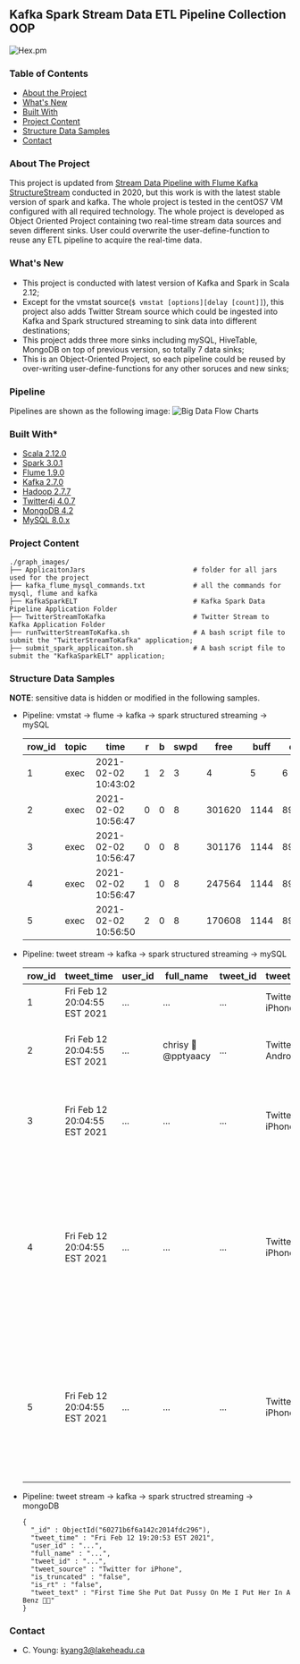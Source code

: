 ## Kafka Spark Stream Data ETL Pipeline Collection OOP
![Hex.pm](https://img.shields.io/hexpm/l/plug?logo=Apache&logoColor=%23ff0000&style=flat-square)

### Table of Contents
* [About the Project](#about-the-project)
* [What's New](#what's-new)
* [Built With](#built-with)
* [Project Content](#project-content)
* [Structure Data Samples](#structure-data-samples)
* [Contact](#contact)

### About The Project
This project is updated from [Stream Data Pipeline with Flume Kafka StructureStream](https://github.com/mlmaster1995/Flume_Kafka_StructureStream_ELT) 
conducted in 2020, but this work is with the latest stable version of spark and kafka. The whole project is tested in the centOS7 VM configured with all required technology.
The whole project is developed as Object Oriented Project containing two real-time stream data sources and seven different sinks. User could overwrite the
user-define-function to reuse any ETL pipeline to acquire the real-time data.

### What's New
* This project is conducted with latest version of Kafka and Spark in Scala 2.12;
* Except for the vmstat source(```$ vmstat [options][delay [count]]```), this project also adds Twitter Stream source which could be ingested into Kafka and Spark 
  structured streaming to sink data into different destinations; 
* This project adds three more sinks including mySQL, HiveTable, MongoDB on top of previous version, so totally 7 data sinks;
* This is an Object-Oriented Project, so each pipeline could be reused by over-writing user-define-functions for any other soruces and new sinks;

### Pipeline
Pipelines are shown as the following image:
![Big Data Flow Charts](https://user-images.githubusercontent.com/55723894/107066408-f1479180-67ab-11eb-89c7-ef5978a2878f.jpeg)

### Built With*
* [Scala 2.12.0](https://www.scala-lang.org/download/2.12.10.html)
* [Spark 3.0.1](https://spark.apache.org/docs/2.1.1/)
* [Flume 1.9.0](https://flume.apache.org/releases/1.5.2.html)
* [Kafka 2.7.0](https://kafka.apache.org/0102/documentation.html)
* [Hadoop 2.7.7](https://hadoop.apache.org/)
* [Twitter4j 4.0.7](http://twitter4j.org/en/index.html)
* [MongoDB 4.2](https://www.mongodb.com/)
* [MySQL 8.0.x](https://www.mysql.com/)

### Project Content
    ./graph_images/
    ├── ApplicaitonJars                           # folder for all jars used for the project
    ├── kafka_flume_mysql_commands.txt            # all the commands for mysql, flume and kafka
    ├── KafkaSparkELT                             # Kafka Spark Data Pipeline Application Folder
    ├── TwitterStreamToKafka                      # Twitter Stream to Kafka Application Folder
    ├── runTwitterStreamToKafka.sh                # A bash script file to submit the "TwitterStreamToKafka" application;
    ├── submit_spark_applicaiton.sh               # A bash script file to submit the "KafkaSparkELT" application; 

### Structure Data Samples
**NOTE**: sensitive data is hidden or modified in the following samples. 

* Pipeline: vmstat -> flume -> kafka -> spark structured streaming -> mySQL

 
    | row_id | topic | time                | r    | b    | swpd | free   | buff | cache   | si   | so   | bi   | bo   | in_val | cs   | us   | sy   | id   | wa   | st   |
    |--------|-------|---------------------|------|------|------|--------|------|---------|------|------|------|------|--------|------|------|------|------|------|------|
    |      1 | exec  | 2021-02-02 10:43:02 | 1    | 2    | 3    | 4      | 5    | 6       | 7    | 8    | 9    | 10   | 11     | 12   | 13   | 14   | 15   | 16   | 17   |
    |      2 | exec  | 2021-02-02 10:56:47 | 0    | 0    | 8    | 301620 | 1144 | 8950572 | 0    | 0    | 0    | 35   | 1706   | 1672 | 6    | 2    | 92   | 0    | 0    |
    |      3 | exec  | 2021-02-02 10:56:47 | 0    | 0    | 8    | 301176 | 1144 | 8950576 | 0    | 0    | 0    | 0    | 1469   | 1540 | 4    | 2    | 95   | 0    | 0    |
    |      4 | exec  | 2021-02-02 10:56:47 | 1    | 0    | 8    | 247564 | 1144 | 8950612 | 0    | 0    | 0    | 0    | 3564   | 3661 | 15   | 4    | 81   | 0    | 0    |
    |      5 | exec  | 2021-02-02 10:56:50 | 2    | 0    | 8    | 170608 | 1144 | 8919396 | 0    | 0    | 0    | 0    | 5363   | 4051 | 35   | 5    | 60   | 0    | 0    |
   

* Pipeline: tweet stream -> kafka -> spark structured streaming -> mySQL


    | row_id | tweet_time                   | user_id  | full_name           | tweet_id  | tweet_source        | is_truncated | is_rt | tweet_text                                                                                                                                     |
    |--------|------------------------------|----------|---------------------|-----------|---------------------|--------------|-------|------------------------------------------------------------------------------------------------------------------------------------------------|
    |      1 | Fri Feb 12 20:04:55 EST 2021 |   ...    |      ...            |   ...     | Twitter for iPhone  | false        | false | just ordered my waist beads 🥰                                                                                                                 |
    |      2 | Fri Feb 12 20:04:55 EST 2021 |   ...    | chrisy 🌼@pptyaacy  |   ...     | Twitter for Android | false        | false | @bluexjjkyu okeyyy, happy weekend too! <3                                                                                                      |
    |      3 | Fri Feb 12 20:04:55 EST 2021 |   ...    |      ...            |   ...     | Twitter for iPhone  | false        | false | RT @uhprome: I really be having 500 things to do and I go lay down                                                                             |
    |      4 | Fri Feb 12 20:04:55 EST 2021 |   ...    |      ...            |  ...      | Twitter for iPhone  | false        | false | RT @thesecret: Every single time you focus on the positive, you are bringing more light into your life, and you know that light removes all…   |
    |      5 | Fri Feb 12 20:04:55 EST 2021 |   ...    |      ...            |   ...     | Twitter for iPhone  | false        | false | RT @ferbIatin: the club penguin membership was the first introduction i had to the concept of the bourgeoisie vs. the proletariat              |

* Pipeline: tweet stream -> kafka -> spark structred streaming -> mongoDB
  
      {
        "_id" : ObjectId("60271b6f6a142c2014fdc296"),
        "tweet_time" : "Fri Feb 12 19:20:53 EST 2021",
        "user_id" : "...",
        "full_name" : "...",
        "tweet_id" : "...",
        "tweet_source" : "Twitter for iPhone",
        "is_truncated" : "false",
        "is_rt" : "false",
        "tweet_text" : "First Time She Put Dat Pussy On Me I Put Her In A Benz 🤞🏽"
      }

### Contact
* C. Young: kyang3@lakeheadu.ca
